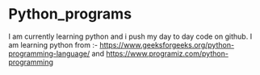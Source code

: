 # Python_programs
I am currently learning python and i push my day to day code on github.
I am learning python from :- https://www.geeksforgeeks.org/python-programming-language/  and  https://www.programiz.com/python-programming
